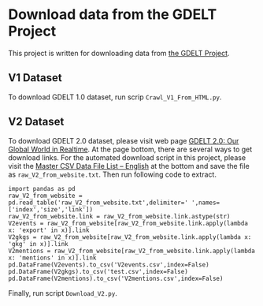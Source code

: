 # Download data from the GDELT Project

This project is written for downloading data from [the GDELT Project](https://www.gdeltproject.org/data.html#rawdatafiles).

## V1 Dataset
To download GDELT 1.0 dataset, run scrip `Crawl_V1_From_HTML.py`.

## V2 Dataset
To download GDELT 2.0 dataset, please visit web page [GDELT 2.0: Our Global World in Realtime](https://blog.gdeltproject.org/gdelt-2-0-our-global-world-in-realtime/). 
At the page bottom, there are several ways to get download links. 
For the automated download script in this project, please visit the [Master CSV Data File List – English](http://data.gdeltproject.org/gdeltv2/masterfilelist.txt) at the bottom and save the file as `raw_V2_from_website.txt`. Then run following code to extract.

```
import pandas as pd
raw_V2_from_website = pd.read_table('raw_V2_from_website.txt',delimiter=' ',names=['index','size','link'])
raw_V2_from_website.link = raw_V2_from_website.link.astype(str)
V2events = raw_V2_from_website[raw_V2_from_website.link.apply(lambda x: 'export' in x)].link
V2gkgs = raw_V2_from_website[raw_V2_from_website.link.apply(lambda x: 'gkg' in x)].link
V2mentions = raw_V2_from_website[raw_V2_from_website.link.apply(lambda x: 'mentions' in x)].link
pd.DataFrame(V2events).to_csv('V2events.csv',index=False)
pd.DataFrame(V2gkgs).to_csv('test.csv',index=False)
pd.DataFrame(V2mentions).to_csv('V2mentions.csv',index=False)
```

Finally, run script `Download_V2.py`.